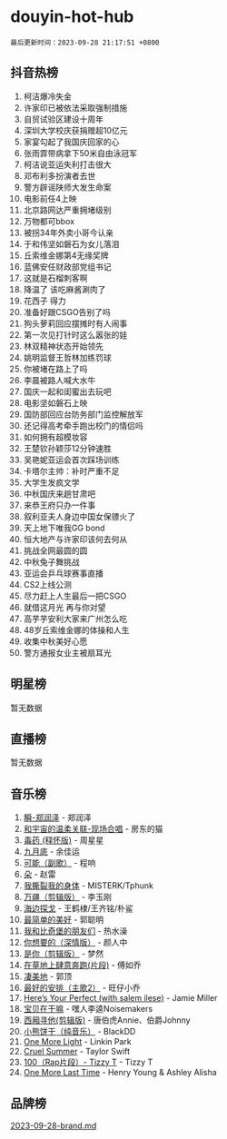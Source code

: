 # douyin-hot-hub

`最后更新时间：2023-09-28 21:17:51 +0800`

## 抖音热榜

1. 柯洁爆冷失金
1. 许家印已被依法采取强制措施
1. 自贸试验区建设十周年
1. 深圳大学校庆获捐赠超10亿元
1. 家宴勾起了我国庆回家的心
1. 张雨霏带病拿下50米自由泳冠军
1. 柯洁说亚运失利打击很大
1. 邓布利多扮演者去世
1. 警方辟谣陕师大发生命案
1. 电影前任4上映
1. 北京路网达严重拥堵级别
1. 万物都可bbox
1. 被拐34年外卖小哥今认亲
1. 于和伟坚如磐石为女儿落泪
1. 丘索维金娜第4无缘奖牌
1. 蓝佛安任财政部党组书记
1. 这就是石榴刺客啊
1. 降温了 该吃麻酱涮肉了
1. 花西子 得力
1. 准备好跟CSGO告别了吗
1. 狗头萝莉回应摆摊时有人闹事
1. 第一次见打针时这么嚣张的娃
1. 林双精神状态开始领先
1. 姚明监督王哲林加练罚球
1. 你被堵在路上了吗
1. 李晨被路人喊大水牛
1. 国庆一起和闺蜜出去玩吧
1. 电影坚如磐石上映
1. 国防部回应台防务部门监控解放军
1. 还记得高考牵手跑出校门的情侣吗
1. 如何拥有超模妆容
1. 王楚钦孙颖莎12分钟速胜
1. 吴艳妮亚运会首次踩场训练
1. 卡塔尔主帅：补时严重不足
1. 大学生发疯文学
1. 中秋国庆来趟甘肃吧
1. 来恭王府只办一件事
1. 叙利亚夫人身边中国女保镖火了
1. 天上地下唯我GG bond
1. 恒大地产与许家印该何去何从
1. 挑战全网最圆的圆
1. 中秋兔子舞挑战
1. 亚运会乒乓球赛事直播
1. CS2上线公测
1. 尽力赶上人生最后一把CSGO
1. 就借这月光 再与你对望
1. 高芋芋安利大家来广州怎么吃
1. 48岁丘索维金娜的体操和人生
1. 收集中秋美好心愿
1. 警方通报女业主被扇耳光

## 明星榜

暂无数据

## 直播榜

暂无数据

## 音乐榜

1. [瞬-郑润泽](https://sf3-cdn-tos.douyinstatic.com/obj/tos-cn-ve-2774/oYXHIohzvbNAzBhHgyksWpRM4bfkDsBdBDAynw) - 郑润泽
1. [和宇宙的温柔关联-现场合唱](https://sf3-cdn-tos.douyinstatic.com/obj/tos-cn-ve-2774/o0hONGDYQBgk0e5bqDeQOonVmncA6tC2nBwZLT) - 房东的猫
1. [毒药 (释怀版)](https://sf3-cdn-tos.douyinstatic.com/obj/tos-cn-ve-2774/oYILMEAzspdZBIzy4frJNB8ZHPHWAhiwowd4Ad) - 周星星
1. [九月底](https://sf6-cdn-tos.douyinstatic.com/obj/tos-cn-ve-2774/oMfewG4PDTFhF8iz3OGQ7ABH5i6fCgnMaoCbzZ) - 余佳运
1. [可能（副歌）](https://sf3-cdn-tos.douyinstatic.com/obj/tos-cn-ve-2774/cde1731888894259b333569393c2fb51) - 程响
1. [朵](https://sf3-cdn-tos.douyinstatic.com/obj/tos-cn-ve-2774/932f5bdfcd7c47b880525e92ab8a4999) - 赵雷
1. [我撕裂我的身体](https://sf6-cdn-tos.douyinstatic.com/obj/tos-cn-ve-2774/o0cWZzf7vIzpjLQBHPXwtFhMxYUvsP8AoC8EgA) - MISTERK/Tphunk
1. [万疆（剪辑版）](https://sf3-cdn-tos.douyinstatic.com/obj/tos-cn-ve-2774/ooG7oVgFlDTelKCjCsTTobQvbdtj1BBQXnfZd8) - 李玉刚
1. [海边探戈](https://sf3-cdn-tos.douyinstatic.com/obj/tos-cn-ve-2774/os9gE0VQCGqt6VQkZDyBBYvfSDY0QFe3vVmubn) - 王鹤棣/王齐铭/朴鲨
1. [最简单的美好](https://sf3-cdn-tos.douyinstatic.com/obj/tos-cn-ve-2774/a3623594908d4f208709c19c9584f981) - 郭聪明
1. [我和比奇堡的朋友们](https://sf3-cdn-tos.douyinstatic.com/obj/tos-cn-ve-2774/f0505db981ea4a6d91453a15924a82aa) - 热水澡
1. [你想要的（深情版）](https://sf6-cdn-tos.douyinstatic.com/obj/tos-cn-ve-2774/oIMnk8GFpoYUtBP39qsBLeMCDPQxxYcI4gbeZS) - 颜人中
1. [是你（剪辑版）](https://sf3-cdn-tos.douyinstatic.com/obj/tos-cn-ve-2774/46019dae783c4c969944217fe1cfafc4) - 梦然
1. [在草地上肆意奔跑(片段)](https://sf6-cdn-tos.douyinstatic.com/obj/tos-cn-ve-2774/8831d494742f45dabdfa8adb8b817259) - 傅如乔
1. [凄美地](https://sf6-cdn-tos.douyinstatic.com/obj/tos-cn-ve-2774/oshF4RgFMhmTSa4jCaHNUXI0NetFtBBQBzBZdf) - 郭顶
1. [最好的安排（主歌2）](https://sf3-cdn-tos.douyinstatic.com/obj/tos-cn-ve-2774/oMMZX1DuHpMwgoDztBmZswgQnbCeeANZxBHkFY) - 旺仔小乔
1. [Here’s Your Perfect (with salem ilese)](https://sf3-cdn-tos.douyinstatic.com/obj/tos-cn-ve-2774/076b1576c6c546598f803fe53da388a7) - Jamie Miller
1. [宝贝在干嘛](https://sf3-cdn-tos.douyinstatic.com/obj/tos-cn-ve-2774/okW4hBCfJI5B2ZEgTCtikhMW7IafzNrBQIYkpJ) - 嘿人李逵Noisemakers
1. [西厢寻他(剪辑版)](https://sf3-cdn-tos.douyinstatic.com/obj/tos-cn-ve-2774/oUsAVfAQKlRNxEv5qxvIB8o5qmIWUcXbzJKJhw) - 唐伯虎Annie、伯爵Johnny
1. [小熊饼干（纯音乐）](https://sf3-cdn-tos.douyinstatic.com/obj/tos-cn-ve-2774/c25d7893334c4ded99a2ae09f9e2a7d6) - BlackDD
1. [One More Light](https://sf3-cdn-tos.douyinstatic.com/obj/tos-cn-ve-2774/okIBCInhecoGOE5h6ZvqCBYtfXCIMQEbgkRKgD) - Linkin Park
1. [Cruel Summer](https://sf6-cdn-tos.douyinstatic.com/obj/tos-cn-ve-2774/b35ad770e6d4495abefaa493fa46b555) - Taylor Swift
1. [100（Rap片段）- Tizzy T](https://sf6-cdn-tos.douyinstatic.com/obj/tos-cn-ve-2774/f3d21de5ab834c0f9bb7443c06f73d04) - Tizzy T
1. [One More Last Time](https://sf6-cdn-tos.douyinstatic.com/obj/tos-cn-ve-2774/oAzTlo0LUAdCAIhjktsKWcLAEUKmZwGcOoB1fy) - Henry Young & Ashley Alisha

## 品牌榜

[2023-09-28-brand.md](2023-09-28-brand.md)
